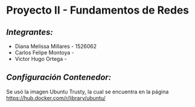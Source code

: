 # Proyecto II - Fundamentos de Redes

## *Integrantes:*

* Diana Melissa Millares - 1526062
* Carlos Felipe Montoya -
* Victor Hugo Ortega -

## *Configuración Contenedor:*

Se usó la imagen Ubuntu Trusty, la cual se encuentra en la página https://hub.docker.com/r/library/ubuntu/ 
